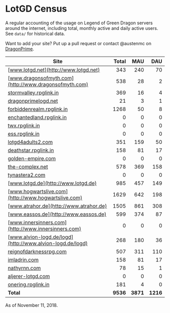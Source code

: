 # LotGD Census
A regular accounting of the usage on Legend of Green Dragon servers around the internet, including total, monthly active and daily active users. See `data/` for historical data.

Want to add your site? Put up a pull request or contact @austenmc on [DragonPrime](http://dragonprime.net).


Site | Total | MAU | DAU
--- | ---:| ---:| ---:
[www.lotgd.net](http://www.lotgd.net)|343|240|70
[www.dragonsofmyth.com](http://www.dragonsofmyth.com)|538|28|2
[stormvalley.rpglink.in](http://stormvalley.rpglink.in)|369|16|4
[dragonprimelogd.net](http://dragonprimelogd.net)|21|3|1
[forbiddenrealm.rpglink.in](http://forbiddenrealm.rpglink.in)|1268|50|8
[enchantedland.rpglink.in](http://enchantedland.rpglink.in)|0|0|0
[twx.rpglink.in](http://twx.rpglink.in)|0|0|0
[ess.rpglink.in](http://ess.rpglink.in)|0|0|0
[lotgd4adults2.com](http://lotgd4adults2.com)|351|159|50
[deathstar.rpglink.in](http://deathstar.rpglink.in)|158|81|17
[golden-empire.com](http://golden-empire.com)|0|0|0
[the-complex.net](http://the-complex.net)|578|369|158
[tynastera2.com](http://tynastera2.com)|0|0|0
[www.lotgd.de](http://www.lotgd.de)|985|457|149
[www.hogwartslive.com](http://www.hogwartslive.com)|1629|642|198
[www.atrahor.de](http://www.atrahor.de)|1505|861|308
[www.eassos.de](http://www.eassos.de)|599|374|87
[www.innersinners.com](http://www.innersinners.com)|0|0|0
[www.alvion-logd.de/logd](http://www.alvion-logd.de/logd)|268|180|36
[reignofdarknessrpg.com](http://reignofdarknessrpg.com)|507|311|110
[imladrin.com](http://imladrin.com)|158|81|17
[nathyrnn.com](http://nathyrnn.com)|78|15|1
[aljerer-lotgd.com](http://aljerer-lotgd.com)|0|0|0
[onering.rpglink.in](http://onering.rpglink.in)|181|4|0
**Total**|**9536**|**3871**|**1216**

As of November 11, 2018.
